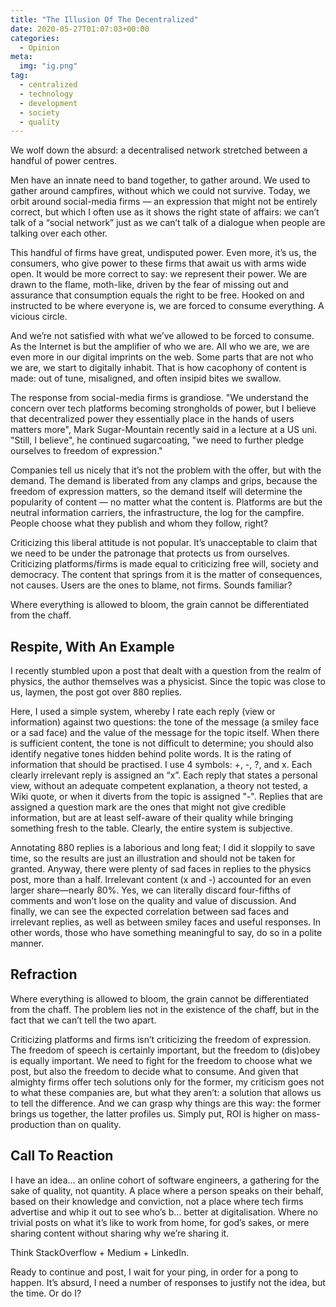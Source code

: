 ```yaml
---
title: "The Illusion Of The Decentralized"
date: 2020-05-27T01:07:03+00:00
categories:
  - Opinion
meta:
  img: "ig.png"
tag:
  - centralized
  - technology
  - development
  - society
  - quality
---
```


We wolf down the absurd: a decentralised network stretched between a handful of power centres.

Men have an innate need to band together, to gather around. We used to gather around campfires, without which we could not survive. Today, we orbit around social-media firms — an expression that might not be entirely correct, but which I often use as it shows the right state of affairs: we can’t talk of a “social network” just as we can’t talk of a dialogue when people are talking over each other.

This handful of firms have great, undisputed power. Even more, it’s us, the consumers, who give power to these firms that await us with arms wide open. It would be more correct to say: we represent their power. We are drawn to the flame, moth-like, driven by the fear of missing out and assurance that consumption equals the right to be free. Hooked on and instructed to be where everyone is, we are forced to consume everything. A vicious circle.

And we’re not satisfied with what we’ve allowed to be forced to consume. As the Internet is but the amplifier of who we are. All who we are, we are even more in our digital imprints on the web. Some parts that are not who we are, we start to digitally inhabit. That is how cacophony of content is made: out of tune, misaligned, and often insipid bites we swallow.

The response from social-media firms is grandiose. "We understand the concern over tech platforms becoming strongholds of power, but I believe that decentralized power they essentially place in the hands of users matters more", Mark Sugar-Mountain recently said in a lecture at a US uni. "Still, I believe", he continued sugarcoating, "we need to further pledge ourselves to freedom of expression."

Companies tell us nicely that it’s not the problem with the offer, but with the demand. The demand is liberated from any clamps and grips, because the freedom of expression matters, so the demand itself will determine the popularity of content — no matter what the content is. Platforms are but the neutral information carriers, the infrastructure, the log for the campfire. People choose what they publish and whom they follow, right?

Criticizing this liberal attitude is not popular. It’s unacceptable to claim that we need to be under the patronage that protects us from ourselves. Criticizing platforms/firms is made equal to criticizing free will, society and democracy. The content that springs from it is the matter of consequences, not causes. Users are the ones to blame, not firms. Sounds familiar?

Where everything is allowed to bloom, the grain cannot be differentiated from the chaff.

## Respite, With An Example

I recently stumbled upon a post that dealt with a question from the realm of physics, the author themselves was a physicist. Since the topic was close to us, laymen, the post got over 880 replies.

Here, I used a simple system, whereby I rate each reply (view or information) against two questions: the tone of the message (a smiley face or a sad face) and the value of the message for the topic itself. When there is sufficient content, the tone is not difficult to determine; you should also identify negative tones hidden behind polite words. It is the rating of information that should be practised. I use 4 symbols: +, -, ?, and x. Each clearly irrelevant reply is assigned an “x”. Each reply that states a personal view, without an adequate competent explanation, a theory not tested, a Wiki quote, or when it diverts from the topic is assigned "-". Replies that are assigned a question mark are the ones that might not give credible information, but are at least self-aware of their quality while bringing something fresh to the table. Clearly, the entire system is subjective.

Annotating 880 replies is a laborious and long feat; I did it sloppily to save time, so the results are just an illustration and should not be taken for granted. Anyway, there were plenty of sad faces in replies to the physics post, more than a half. Irrelevant content (x and -) accounted for an even larger share—nearly 80%. Yes, we can literally discard four-fifths of comments and won’t lose on the quality and value of discussion. And finally, we can see the expected correlation between sad faces and irrelevant replies, as well as between smiley faces and useful responses. In other words, those who have something meaningful to say, do so in a polite manner.

## Refraction

Where everything is allowed to bloom, the grain cannot be differentiated from the chaff. The problem lies not in the existence of the chaff, but in the fact that we can’t tell the two apart.

Criticizing platforms and firms isn’t criticizing the freedom of expression. The freedom of speech is certainly important, but the freedom to (dis)obey is equally important. We need to fight for the freedom to choose what we post, but also the freedom to decide what to consume. And given that almighty firms offer tech solutions only for the former, my criticism goes not to what these companies are, but what they aren’t: a solution that allows us to tell the difference. And we can grasp why things are this way: the former brings us together, the latter profiles us. Simply put, ROI is higher on mass-production than on quality.

## Call To Reaction

I have an idea… an online cohort of software engineers, a gathering for the sake of quality, not quantity. A place where a person speaks on their behalf, based on their knowledge and conviction, not a place where tech firms advertise and whip it out to see who’s b… better at digitalisation. Where no trivial posts on what it’s like to work from home, for god’s sakes, or mere sharing content without sharing why we’re sharing it.

Think StackOverflow + Medium + LinkedIn.

Ready to continue and post, I wait for your ping, in order for a pong to happen. It’s absurd, I need a number of responses to justify not the idea, but the time. Or do I?
